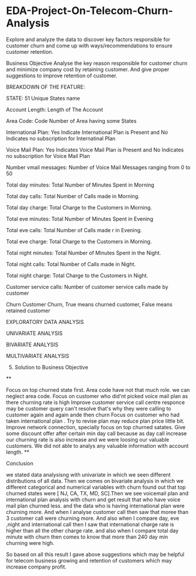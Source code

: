 # EDA-Project-On-Telecom-Churn-Analysis
Explore and analyze the data to discover key factors responsible for customer churn and come up with ways/recommendations to ensure customer retention.

Business Objective
Analyse the key reason responsible for customer churn and minimize company cost by retaining customer. And give proper suggestions to improve retention of customer.

BREAKDOWN OF THE FEATURE:

STATE: 51 Unique States name

Account Length: Length of The Account

Area Code: Code Number of Area having some States

International Plan: Yes Indicate International Plan is Present and No Indicates no subscription for Internatinal Plan

Voice Mail Plan: Yes Indicates Voice Mail Plan is Present and No Indicates no subscription for Voice Mail Plan

Number vmail messages: Number of Voice Mail Messages ranging from 0 to 50

Total day minutes: Total Number of Minutes Spent in Morning

Total day calls: Total Number of Calls made in Morning.

Total day charge: Total Charge to the Customers in Morning.

Total eve minutes: Total Number of Minutes Spent in Evening

Total eve calls: Total Number of Calls made r in Evening.

Total eve charge: Total Charge to the Customers in Morning.

Total night minutes: Total Number of Minutes Spent in the Night.

Total night calls: Total Number of Calls made in Night.

Total night charge: Total Charge to the Customers in Night.

Customer service calls: Number of customer service calls made by customer

Churn Customer Churn, True means churned customer, False means retained customer



EXPLORATORY DATA ANALYSIS

UNIVARIATE ANALYSIS

BIVARIATE ANALYSIS

MULTIVARIATE ANALYSIS

5. Solution to Business Objective


**

Focus on top churned state first.
Area code have not that much role. we can neglect area code.
Focus on customer who did'nt picked voice mail plan as there churning rate is high
Improve customer service call centre responce may be customer query can't resolve that's why they were calling to customer again and again ande then churn
Focus on customer who had taken international plan . Try to revise plan may reduce plan price little bit.
Improve network connection, specially focus on top churned satates.
Give some discount offer after certain min day call because as day call increase our churning rate is also increase and we were loosing our valuable customers.
We did not able to analys any valuable information with account length.
**

Conclusion


we stated data analysisng with univariate in which we seen different distributions of all data. Then we comes on bivariate analysis in which we different categorical and numerical variables with churn found out that top churned states were [ NJ, CA, TX, MD, SC].Then we see voicemail plan and international plan analysis with churn and get result that who have voice mail plan churned less. and the data who is having international plan were churning more. And when I analyse customer call then saw that moree than 3 customer call were churning more. And also when I compare day, eve ,night and international call then I saw that international charge rate is higher than all the other charge rate. and also when I compare total day minute with churn then comes to know that more than 240 day min churning were high.

So based on all this result I gave above suggestions which may be helpful for telecom business growing and retention of customers which may increase company profit.
